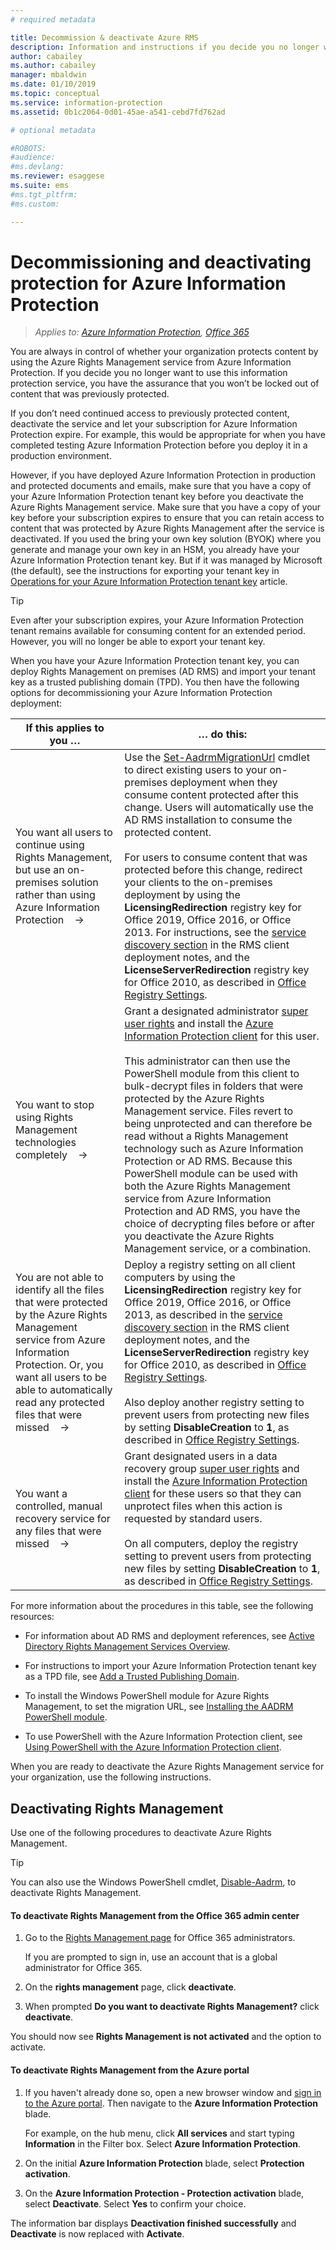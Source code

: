 ```yaml
---
# required metadata

title: Decommission & deactivate Azure RMS
description: Information and instructions if you decide you no longer want to use the cloud-based protection service from Azure Information Protection.
author: cabailey
ms.author: cabailey
manager: mbaldwin
ms.date: 01/10/2019
ms.topic: conceptual
ms.service: information-protection
ms.assetid: 0b1c2064-0d01-45ae-a541-cebd7fd762ad

# optional metadata

#ROBOTS:
#audience:
#ms.devlang:
ms.reviewer: esaggese
ms.suite: ems
#ms.tgt_pltfrm:
#ms.custom:

---
```


# Decommissioning and deactivating protection for Azure Information Protection

>*Applies to: [Azure Information Protection](https://azure.microsoft.com/pricing/details/information-protection), [Office 365](https://download.microsoft.com/download/E/C/F/ECF42E71-4EC0-48FF-AA00-577AC14D5B5C/Azure_Information_Protection_licensing_datasheet_EN-US.pdf)*

You are always in control of whether your organization protects content by using the Azure Rights Management service from Azure Information Protection. If you decide you no longer want to use this information protection service, you have the assurance that you won’t be locked out of content that was previously protected.

If you don’t need continued access to previously protected content, deactivate the service and let your subscription for Azure Information Protection expire. For example, this would be appropriate for when you have completed testing Azure Information Protection before you deploy it in a production environment.

However, if you have deployed Azure Information Protection in production and protected documents and emails, make sure that you have a copy of your Azure Information Protection tenant key before you deactivate the Azure Rights Management service. Make sure that you have a copy of your key before your subscription expires to ensure that you can retain access to content that was protected by Azure Rights Management after the service is deactivated. If you used the bring your own key solution (BYOK) where you generate and manage your own key in an HSM, you already have your Azure Information Protection tenant key. But if it was managed by Microsoft (the default), see the instructions for exporting your tenant key in [Operations for your Azure Information Protection tenant key](operations-tenant-key.md) article.

> [!TIP]
> Even after your subscription expires, your Azure Information Protection tenant remains available for consuming content for an extended period. However, you will no longer be able to export your tenant key.

When you have your Azure Information Protection tenant key, you can deploy Rights Management on premises (AD RMS) and import your tenant key as a trusted publishing domain (TPD). You then have the following options for decommissioning your Azure Information Protection deployment:

|If this applies to you …|… do this:|
|----------------------------|--------------|
|You want all users to continue using Rights Management, but use an on-premises solution rather than using Azure Information Protection    →|Use the [Set-AadrmMigrationUrl](/powershell/module/aadrm/Set-AadrmMigrationUrl) cmdlet to direct existing users to your on-premises deployment when they consume content protected after this change. Users will automatically use the AD RMS installation to consume the protected content.<br /><br />For users to consume content that was protected before this change, redirect your clients to the on-premises deployment by using the **LicensingRedirection** registry key for Office 2019, Office 2016, or Office 2013. For instructions, see the [service discovery section](./rms-client/client-deployment-notes.md) in the RMS client deployment notes, and the **LicenseServerRedirection** registry key for Office 2010, as described in [Office Registry Settings](https://technet.microsoft.com/library/dd772637%28v=ws.10%29.aspx).|
|You want to stop using Rights Management technologies completely    →|Grant a designated administrator [super user rights](configure-super-users.md) and install the [Azure Information Protection client](./rms-client/client-admin-guide-install.md) for this user.<br /><br />This administrator can then use the PowerShell module from this client to bulk-decrypt files in folders that were protected by the Azure Rights Management service. Files revert to being unprotected and can therefore be read without a Rights Management technology such as Azure Information Protection or AD RMS. Because this PowerShell module can be used with both the Azure Rights Management service from Azure Information Protection and AD RMS, you have the choice of decrypting files before or after you deactivate the Azure Rights Management service, or a combination.|
|You are not able to identify all the files that were protected by the Azure Rights Management service from Azure Information Protection. Or, you want all users to be able to automatically read any protected files that were missed    →|Deploy a registry setting on all client computers by using the **LicensingRedirection** registry key for Office 2019, Office 2016, or Office 2013, as described in the [service discovery section](./rms-client/client-deployment-notes.md) in the RMS client deployment notes, and the **LicenseServerRedirection** registry key for Office 2010, as described in [Office Registry Settings](https://technet.microsoft.com/library/dd772637%28v=ws.10%29.aspx).<br /><br />Also deploy another registry setting to prevent users from protecting new files by setting **DisableCreation** to **1**, as described in [Office Registry Settings](https://technet.microsoft.com/library/dd772637%28v=ws.10%29.aspx).|
|You want a controlled, manual recovery service for any files that were missed    →|Grant designated users in a data recovery group [super user rights](configure-super-users.md) and install the [Azure Information Protection client](./rms-client/client-admin-guide-install.md) for these users so that they can unprotect files when this action is requested by standard users.<br /><br />On all computers, deploy the registry setting to prevent users from protecting new files by setting **DisableCreation** to **1**, as described in [Office Registry Settings](https://technet.microsoft.com/library/dd772637%28v=ws.10%29.aspx).|
For more information about the procedures in this table, see the following resources:

- For information about AD RMS and deployment references, see [Active Directory Rights Management Services Overview](https://technet.microsoft.com/library/hh831364.aspx).

- For instructions to import your Azure Information Protection tenant key as a TPD file, see [Add a Trusted Publishing Domain](https://technet.microsoft.com/library/cc771460.aspx).

- To install the Windows PowerShell module for Azure Rights Management, to set the migration URL, see [Installing the AADRM PowerShell module](install-powershell.md).

- To use PowerShell with the Azure Information Protection client, see [Using PowerShell with the Azure Information Protection client](./rms-client/client-admin-guide-powershell.md).

When you are ready to deactivate the Azure Rights Management service for your organization, use the following instructions.

## Deactivating Rights Management
Use one of the following procedures to deactivate Azure Rights Management.

> [!TIP]
> You can also use the Windows PowerShell cmdlet, [Disable-Aadrm](/powershell/module/aadrm/disable-aadrm), to deactivate Rights Management.

#### To deactivate Rights Management from the Office 365 admin center

1. Go to the [Rights Management page](https://account.activedirectory.windowsazure.com/RmsOnline/Manage.aspx) for Office 365 administrators.
    
    If you are prompted to sign in, use an account that is a global administrator for Office 365.    

2. On the **rights management** page, click **deactivate**.

3.  When prompted **Do you want to deactivate Rights Management?** click **deactivate**.

You should now see **Rights Management is not activated** and the option to activate.

#### To deactivate Rights Management from the Azure portal

1. If you haven't already done so, open a new browser window and [sign in to the Azure portal](configure-policy.md#signing-in-to-the-azure-portal). Then navigate to the **Azure Information Protection** blade.
    
    For example, on the hub menu, click **All services** and start typing **Information** in the Filter box. Select **Azure Information Protection**.

2. On the initial **Azure Information Protection** blade, select **Protection activation**. 

3.  On the **Azure Information Protection - Protection activation** blade, select **Deactivate**. Select **Yes** to confirm your choice.

The information bar displays **Deactivation finished successfully** and **Deactivate** is now replaced with **Activate**. 




